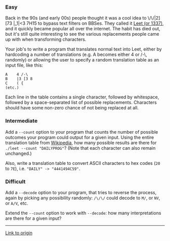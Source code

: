 ### Easy

Back in the 90s (and early 00s) people thought it was a cool idea to \\/\\/|2][73 |_1|<3 7H15 to bypass text filters on BBSes. They called it [Leet (or 1337)](http://en.wikipedia.org/wiki/Leet), and it quickly became popular all over the internet. The habit has died out, but it's still quite interesting to see the various replacements people came up with when transforming characters.

Your job's to write a program that translates normal text into Leet, either by hardcoding a number of translations (e.g. A becomes either 4 or /-\\, randomly) or allowing the user to specify a random translation table as an input file, like this:

    A    4 /-\
    B    |3 [3 8
    C    ( {
    (etc.)

Each line in the table contains a single character, followed by whitespace, followed by a space-separated list of possible replacements. Characters should have some non-zero chance of not being replaced at all.

### Intermediate

Add a `--count` option to your program that counts the number of possible outcomes your program could output for a given input. Using the entire translation table from [Wikipedia](http://en.wikipedia.org/wiki/Leet#Orthography), how many possible results are there for `./leet --count "DAILYPROG"`? (Note that each character can also remain unchanged.)

Also, write a translation table to convert ASCII characters to hex codes (`20` to `7E`), i.e. `"DAILY" -> "4441494C59"`.

### Difficult

Add a `--decode` option to your program, that tries to reverse the process, again by picking any possibility randomly: `/\/\/` could decode to `M/`, or `NV`, or `A/V`, etc.

Extend the `--count` option to work with `--decode`: how many interpretations are there for a given input?

---

[Link to origin](https://www.reddit.com/r/dailyprogrammer/11erhd)
